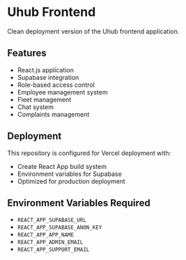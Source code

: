 # Uhub Frontend

Clean deployment version of the Uhub frontend application.

## Features

- React.js application
- Supabase integration
- Role-based access control
- Employee management system
- Fleet management
- Chat system
- Complaints management

## Deployment

This repository is configured for Vercel deployment with:
- Create React App build system
- Environment variables for Supabase
- Optimized for production deployment

## Environment Variables Required

- `REACT_APP_SUPABASE_URL`
- `REACT_APP_SUPABASE_ANON_KEY`
- `REACT_APP_APP_NAME`
- `REACT_APP_ADMIN_EMAIL`
- `REACT_APP_SUPPORT_EMAIL`
